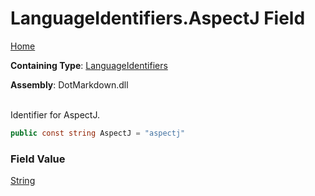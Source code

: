 # LanguageIdentifiers\.AspectJ Field

[Home](../../../README.md)

**Containing Type**: [LanguageIdentifiers](../README.md)

**Assembly**: DotMarkdown\.dll

\
Identifier for AspectJ\.

```csharp
public const string AspectJ = "aspectj"
```

### Field Value

[String](https://docs.microsoft.com/en-us/dotnet/api/system.string)


